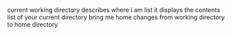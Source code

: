 current working directory describes where I am
list it displays the contents list of your current directory
bring me home changes from working directory to home directory
